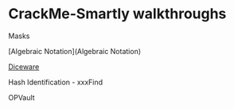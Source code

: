 # CrackMe-Smartly walkthroughs

Masks

[Algebraic Notation](Algebraic Notation)

[Diceware](Diceware)

Hash Identification - xxxFind

OPVault
